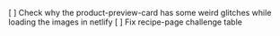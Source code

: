 [ ] Check why the product-preview-card has some weird glitches while loading the images in netlify
[ ] Fix recipe-page challenge table